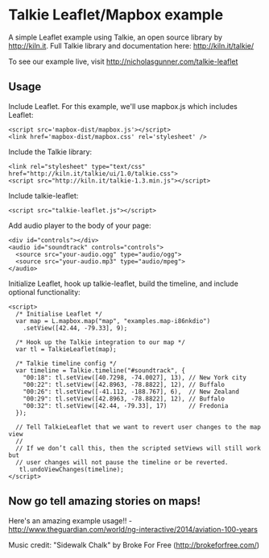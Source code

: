 Talkie Leaflet/Mapbox example
===========

A simple Leaflet example using Talkie, an open source library by http://kiln.it. Full Talkie library and documentation here: http://kiln.it/talkie/

To see our example live, visit http://nicholasgunner.com/talkie-leaflet

## Usage

Include Leaflet. For this example, we'll use mapbox.js which includes Leaflet:

	<script src='mapbox-dist/mapbox.js'></script>
	<link href='mapbox-dist/mapbox.css' rel='stylesheet' />

Include the Talkie library:

	<link rel="stylesheet" type="text/css" href="http://kiln.it/talkie/ui/1.0/talkie.css">
	<script src="http://kiln.it/talkie-1.3.min.js"></script>

Include talkie-leaflet:

	<script src="talkie-leaflet.js"></script>
	
Add audio player to the body of your page:

    <div id="controls"></div>
    <audio id="soundtrack" controls="controls">
      <source src="your-audio.ogg" type="audio/ogg">
      <source src="your-audio.mp3" type="audio/mpeg">
    </audio>

Initialize Leaflet, hook up talkie-leaflet, build the timeline, and include optional functionality:

    <script>
      /* Initialise Leaflet */
      var map = L.mapbox.map("map", "examples.map-i86nkdio")
        .setView([42.44, -79.33], 9);

      /* Hook up the Talkie integration to our map */
      var tl = TalkieLeaflet(map);

      /* Talkie timeline config */
      var timeline = Talkie.timeline("#soundtrack", {
        "00:18": tl.setView([40.7298, -74.0027], 13), // New York city
        "00:22": tl.setView([42.8963, -78.8822], 12), // Buffalo
        "00:26": tl.setView([-41.112, -188.767], 6),  // New Zealand
        "00:29": tl.setView([42.8963, -78.8822], 12), // Buffalo
        "00:32": tl.setView([42.44, -79.33], 17)      // Fredonia
      });

      // Tell TalkieLeaflet that we want to revert user changes to the map view
      //
      // If we don’t call this, then the scripted setViews will still work but
      // user changes will not pause the timeline or be reverted.
       tl.undoViewChanges(timeline);
    </script>

## Now go tell amazing stories on maps!

Here's an amazing example usage!! - http://www.theguardian.com/world/ng-interactive/2014/aviation-100-years

Music credit: "Sidewalk Chalk" by Broke For Free (http://brokeforfree.com/)
